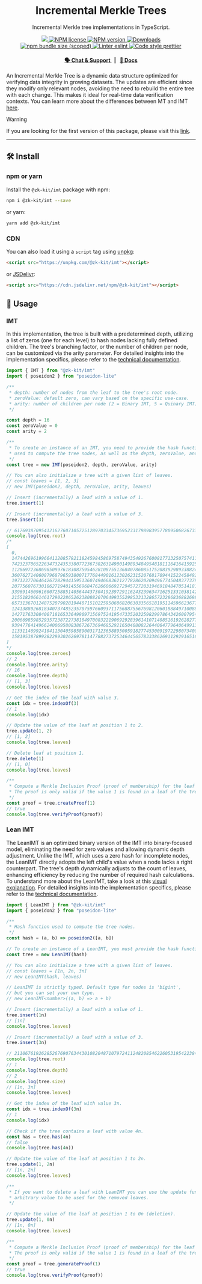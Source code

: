 <p align="center">
    <h1 align="center">
        Incremental Merkle Trees
    </h1>
    <p align="center">Incremental Merkle tree implementations in TypeScript.</p>
</p>

<p align="center">
    <a href="https://github.com/privacy-scaling-explorations/zk-kit">
        <img src="https://img.shields.io/badge/project-zk--kit-blue.svg?style=flat-square">
    </a>
    <a href="https://github.com/privacy-scaling-explorations/zk-kit/tree/main/packages/imt/LICENSE">
        <img alt="NPM license" src="https://img.shields.io/npm/l/%40zk-kit%2Fimt?style=flat-square">
    </a>
    <a href="https://www.npmjs.com/package/@zk-kit/imt">
        <img alt="NPM version" src="https://img.shields.io/npm/v/@zk-kit/imt?style=flat-square" />
    </a>
    <a href="https://npmjs.org/package/@zk-kit/imt">
        <img alt="Downloads" src="https://img.shields.io/npm/dm/@zk-kit/imt.svg?style=flat-square" />
    </a>
    <a href="https://bundlephobia.com/package/@zk-kit/imt">
        <img alt="npm bundle size (scoped)" src="https://img.shields.io/bundlephobia/minzip/@zk-kit/imt" />
    </a>
    <a href="https://eslint.org/">
        <img alt="Linter eslint" src="https://img.shields.io/badge/linter-eslint-8080f2?style=flat-square&logo=eslint" />
    </a>
    <a href="https://prettier.io/">
        <img alt="Code style prettier" src="https://img.shields.io/badge/code%20style-prettier-f8bc45?style=flat-square&logo=prettier" />
    </a>
</p>

<div align="center">
    <h4>
        <a href="https://appliedzkp.org/discord">
            🗣️ Chat &amp; Support
        </a>
        <span>&nbsp;&nbsp;|&nbsp;&nbsp;</span>
        <a href="https://zkkit.pse.dev/modules/_zk_kit_imt.html">
            📘 Docs
        </a>
    </h4>
</div>

An Incremental Merkle Tree is a dynamic data structure optimized for verifying data integrity in growing datasets. The updates are efficient since they modify only relevant nodes, avoiding the need to rebuild the entire tree with each change. This makes it ideal for real-time data verification contexts. You can learn more about the differences between MT and IMT [here](https://zokyo-auditing-tutorials.gitbook.io/zokyo-tutorials/tutorial-16-zero-knowledge-zk/definitions-and-essentials/incremental-merkle-tree).

> [!WARNING]  
> If you are looking for the first version of this package, please visit this [link](https://github.com/privacy-scaling-explorations/zk-kit/tree/imt-v1/packages/incremental-merkle-tree).

---

## 🛠 Install

### npm or yarn

Install the `@zk-kit/imt` package with npm:

```bash
npm i @zk-kit/imt --save
```

or yarn:

```bash
yarn add @zk-kit/imt
```

### CDN

You can also load it using a `script` tag using [unpkg](https://unpkg.com/):

```html
<script src="https://unpkg.com/@zk-kit/imt"></script>
```

or [JSDelivr](https://www.jsdelivr.com/):

```html
<script src="https://cdn.jsdelivr.net/npm/@zk-kit/imt"></script>
```

## 📜 Usage

### IMT

In this implementation, the tree is built with a predetermined depth, utilizing a list of zeros (one for each level) to hash nodes lacking fully defined children. The tree's branching factor, or the number of children per node, can be customized via the arity parameter. For detailed insights into the implementation specifics, please refer to the [technical documentation](https://zkkit.pse.dev/classes/_zk_kit_imt.IMT.html).

```typescript
import { IMT } from "@zk-kit/imt"
import { poseidon2 } from "poseidon-lite"

/**
 * depth: number of nodes from the leaf to the tree's root node.
 * zeroValue: default zero, can vary based on the specific use-case.
 * arity: number of children per node (2 = Binary IMT, 5 = Quinary IMT).
 */

const depth = 16
const zeroValue = 0
const arity = 2

/**
 * To create an instance of an IMT, you need to provide the hash function
 * used to compute the tree nodes, as well as the depth, zeroValue, and arity of the tree.
 */
const tree = new IMT(poseidon2, depth, zeroValue, arity)

// You can also initialize a tree with a given list of leaves.
// const leaves = [1, 2, 3]
// new IMT(poseidon2, depth, zeroValue, arity, leaves)

// Insert (incrementally) a leaf with a value of 1.
tree.insert(1)

// Insert (incrementally) a leaf with a value of 3.
tree.insert(3)

// 6176938709541216276071057251289703345736952331798983957780950682673395007393n.
console.log(tree.root)
/*
[
  0,
  14744269619966411208579211824598458697587494354926760081771325075741142829156n,
  7423237065226347324353380772367382631490014989348495481811164164159255474657n,
  11286972368698509976183087595462810875513684078608517520839298933882497716792n,
  3607627140608796879659380071776844901612302623152076817094415224584923813162n,
  19712377064642672829441595136074946683621277828620209496774504837737984048981n,
  20775607673010627194014556968476266066927294572720319469184847051418138353016n,
  3396914609616007258851405644437304192397291162432396347162513310381425243293n,
  21551820661461729022865262380882070649935529853313286572328683688269863701601n,
  6573136701248752079028194407151022595060682063033565181951145966236778420039n,
  12413880268183407374852357075976609371175688755676981206018884971008854919922n,
  14271763308400718165336499097156975241954733520325982997864342600795471836726n,
  20066985985293572387227381049700832219069292839614107140851619262827735677018n,
  9394776414966240069580838672673694685292165040808226440647796406499139370960n,
  11331146992410411304059858900317123658895005918277453009197229807340014528524n,
  15819538789928229930262697811477882737253464456578333862691129291651619515538n
]
*/
console.log(tree.zeroes)
// 2
console.log(tree.arity)
// 16
console.log(tree.depth)
// [1, 3]
console.log(tree.leaves)

// Get the index of the leaf with value 3.
const idx = tree.indexOf(3)
// 1
console.log(idx)

// Update the value of the leaf at position 1 to 2.
tree.update(1, 2)
// [1, 2]
console.log(tree.leaves)

// Delete leaf at position 1.
tree.delete(1)
// [1, 0]
console.log(tree.leaves)

/**
 * Compute a Merkle Inclusion Proof (proof of membership) for the leaf with index 1.
 * The proof is only valid if the value 1 is found in a leaf of the tree.
 */
const proof = tree.createProof(1)
// true
console.log(tree.verifyProof(proof))
```

### Lean IMT

The LeanIMT is an optimized binary version of the IMT into binary-focused model, eliminating the need for zero values and allowing dynamic depth adjustment. Unlike the IMT, which uses a zero hash for incomplete nodes, the LeanIMT directly adopts the left child's value when a node lacks a right counterpart. The tree's depth dynamically adjusts to the count of leaves, enhancing efficiency by reducing the number of required hash calculations. To understand more about the LeanIMT, take a look at this [visual explanation](https://hackmd.io/@vplasencia/S1whLBN16). For detailed insights into the implementation specifics, please refer to the [technical documentation](https://zkkit.pse.dev/classes/_zk_kit_imt.LeanIMT.html).

```typescript
import { LeanIMT } from "@zk-kit/imt"
import { poseidon2 } from "poseidon-lite"

/**
 * Hash function used to compute the tree nodes.
 */
const hash = (a, b) => poseidon2([a, b])

// To create an instance of a LeanIMT, you must provide the hash function.
const tree = new LeanIMT(hash)

// You can also initialize a tree with a given list of leaves.
// const leaves = [1n, 2n, 3n]
// new LeanIMT(hash, leaves)

// LeanIMT is strictly typed. Default type for nodes is 'bigint',
// but you can set your own type.
// new LeanIMT<number>((a, b) => a + b)

// Insert (incrementally) a leaf with a value of 1.
tree.insert(1n)
// [1n]
console.log(tree.leaves)

// Insert (incrementally) a leaf with a value of 3.
tree.insert(3n)

// 21106761926285267690763443010820487107972411248208546226053195422384279971821n
console.log(tree.root)
// 1
console.log(tree.depth)
// 2
console.log(tree.size)
// [1n, 3n]
console.log(tree.leaves)

// Get the index of the leaf with value 3n.
const idx = tree.indexOf(3n)
// 1
console.log(idx)

// Check if the tree contains a leaf with value 4n.
const has = tree.has(4n)
// false
console.log(tree.has(4n))

// Update the value of the leaf at position 1 to 2n.
tree.update(1, 2n)
// [1n, 2n]
console.log(tree.leaves)

/**
 * If you want to delete a leaf with LeanIMT you can use the update function with an
 * arbitrary value to be used for the removed leaves.
 */

// Update the value of the leaf at position 1 to 0n (deletion).
tree.update(1, 0n)
// [1n, 0n]
console.log(tree.leaves)

/**
 * Compute a Merkle Inclusion Proof (proof of membership) for the leaf with index 1.
 * The proof is only valid if the value 1 is found in a leaf of the tree.
 */
const proof = tree.generateProof(1)
// true
console.log(tree.verifyProof(proof))
```
